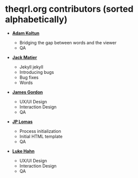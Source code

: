 theqrl.org contributors (sorted alphabetically)
============================================

* **[Adam Koltun](https://www.linkedin.com/in/adamkoltun)**

  * Bridging the gap between words and the viewer
  * QA

* **[Jack Matier](https://github.com/jackalyst)**

  * Jekyll jekyll
  * Introducing bugs
  * Bug fixes
  * Words

* **[James Gordon](https://angel.co/luke_hahn)**

  * UX/UI Design
  * Interaction Design
  * QA

* **[JP Lomas](https://github.com/jplomas)**

  * Process initialization
  * Initial HTML template 
  * QA

* **[Luke Hahn](https://angel.co/luke_hahn)**

  * UX/UI Design
  * Interaction Design
  * QA

